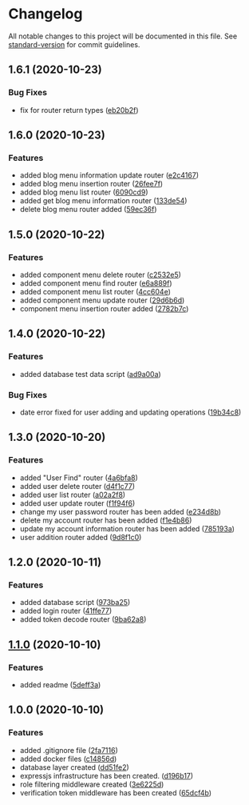 # Changelog

All notable changes to this project will be documented in this file. See [standard-version](https://github.com/conventional-changelog/standard-version) for commit guidelines.

## 1.6.1 (2020-10-23)


### Bug Fixes

* fix for router return types ([eb20b2f](https://github.com/ismetkizgin/cl-serve/commit/eb20b2f9cd54242c6cd17d8881f437ef8c47ed03))

## 1.6.0 (2020-10-23)


### Features

* added blog menu information update router ([e2c4167](https://github.com/ismetkizgin/cl-serve/commit/e2c41673daa992cf64fea1311b74d0d8d3f31e6e))
* added blog menu insertion router ([26fee7f](https://github.com/ismetkizgin/cl-serve/commit/26fee7fa8531cf52109b74fc0eb5698bf7281236))
* added blog menu list router ([6090cd9](https://github.com/ismetkizgin/cl-serve/commit/6090cd9ce2a9c63b30e088fdd35f152c97ceddb4))
* added get blog menu information router ([133de54](https://github.com/ismetkizgin/cl-serve/commit/133de5442fd1a438c652de31ffa7f4b33e315243))
* delete blog menu router added ([59ec36f](https://github.com/ismetkizgin/cl-serve/commit/59ec36ffa90573e0b619ab056852dfe3517a134a))


## 1.5.0 (2020-10-22)


### Features

* added component menu delete router ([c2532e5](https://github.com/ismetkizgin/cl-serve/commit/c2532e5337dcaec87d2b37d86aa3a9f5ac970117))
* added component menu find router ([e6a889f](https://github.com/ismetkizgin/cl-serve/commit/e6a889f425c329fd9ccea5f03f43e1cd3e17326e))
* added component menu list router ([4cc604e](https://github.com/ismetkizgin/cl-serve/commit/4cc604e8bb6cb70e674434ecf9d5ff06c876ff48))
* added component menu update router ([29d6b6d](https://github.com/ismetkizgin/cl-serve/commit/29d6b6d2c1db988aef1b7e865db6b8f727b9ddc8))
* component menu insertion router added ([2782b7c](https://github.com/ismetkizgin/cl-serve/commit/2782b7c28cf33caf14df91fd0b63f1428ab2a472))


## 1.4.0 (2020-10-22)


### Features

* added database test data script ([ad9a00a](https://github.com/ismetkizgin/cl-serve/commit/ad9a00a6dc6308707179c37c208b0dfc2598e5f3))

### Bug Fixes

* date error fixed for user adding and updating operations ([19b34c8](https://github.com/ismetkizgin/cl-serve/commit/19b34c83ae79c8ae6a22a6f4918e818adb1591f0))

## 1.3.0 (2020-10-20)


### Features

* added "User Find" router ([4a6bfa8](https://github.com/ismetkizgin/cl-serve/commit/4a6bfa81b51f942ba3710030fd41a8bd959fdc6e))
* added user delete router ([d4f1c77](https://github.com/ismetkizgin/cl-serve/commit/d4f1c776a680e148b6d830d0bef8407b5c7fb09e))
* added user list router ([a02a2f8](https://github.com/ismetkizgin/cl-serve/commit/a02a2f865f251bdb709179d970f5b2de686b000f))
* added user update router ([f1f94f6](https://github.com/ismetkizgin/cl-serve/commit/f1f94f60b9d067f29938ce0e4ac2ef653f63a844))
* change my user password router has been added ([e234d8b](https://github.com/ismetkizgin/cl-serve/commit/e234d8bc6dc8dc5599d607eff6d8bfc314c07b9c))
* delete my account router has been added ([f1e4b86](https://github.com/ismetkizgin/cl-serve/commit/f1e4b86087609493bae7318ba1a96a5d90b47a4b))
* update my account information router has been added ([785193a](https://github.com/ismetkizgin/cl-serve/commit/785193a79a2d604e7bc1897486b4238223e0ea70))
* user addition router added ([9d8f1c0](https://github.com/ismetkizgin/cl-serve/commit/9d8f1c0d94595cae5abf1092782f8f598a8b0811))

## 1.2.0 (2020-10-11)


### Features

* added database script ([973ba25](https://github.com/ismetkizgin/cl-serve/commit/973ba2541e2c45525efda8dba3c3437382bc88bd))
* added login router ([41ffe77](https://github.com/ismetkizgin/cl-serve/commit/41ffe77c62e1a69029a5a0afcd0eb55475b9fd02))
* added token decode router ([9ba62a8](https://github.com/ismetkizgin/cl-serve/commit/9ba62a87b58c75897c5d208c683e1728a1d09a49))

## [1.1.0](https://github.com/ismetkizgin/cl-serve/compare/v1.0.0...v1.1.0) (2020-10-10)


### Features

* added readme ([5deff3a](https://github.com/ismetkizgin/cl-serve/commit/5deff3abedda678b619af1bfd3b742b79e4aa2b5))

## 1.0.0 (2020-10-10)


### Features

* added .gitignore file ([2fa7116](https://github.com/ismetkizgin/cl-serve/commit/2fa71168510d2b80139ef65ec5fa6e94639a0c19))
* added docker files ([c14856d](https://github.com/ismetkizgin/cl-serve/commit/c14856d26e05133bbd2f4a71063d8e988b7ba0ac))
* database layer created ([dd51fe2](https://github.com/ismetkizgin/cl-serve/commit/dd51fe2f63993fe160bdbde299f872ed28a92c66))
* expressjs infrastructure has been created. ([d196b17](https://github.com/ismetkizgin/cl-serve/commit/d196b17495142284d47d7a291774182376d145bf))
* role filtering middleware created ([3e6225d](https://github.com/ismetkizgin/cl-serve/commit/3e6225dd7cbd70342436c1040086a31a6c816d91))
* verification token middleware has been created ([65dcf4b](https://github.com/ismetkizgin/cl-serve/commit/65dcf4b0b96c596912672e9bba65beaef51c7c76))
